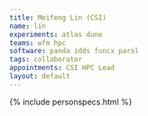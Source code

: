 ```yaml
---
title: Meifeng Lin (CSI)
name: lin
experiments: atlas dune
teams: wfm hpc
software: panda idds funcx parsl
tags: collaborator
appointments: CSI HPC Lead
layout: default
---
```


{% include personspecs.html %}
